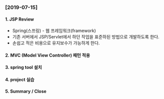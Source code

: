 

### [2019-07-15]

#### 1. JSP Review
+ Spring(스프링) - 웹 프레임워크(framework)
+ 기존 서버에서 JSP/Servlet에서 하던 작업을 표준하된 방법으로 개발하도록 한다.
+ 손쉽고 적은 비용으로 유지보수가 가능하게 한다.



#### 2. MVC (Model View Controller) 패턴 적용
#### 3. spring tool 설치
#### 4. project 실습
#### 5. Summary / Close